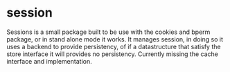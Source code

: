 # session

Sessions is a small package built to be use with the cookies and bperm package,
or in stand alone mode it works.
It manages session, in doing so it uses a backend to provide persistency, of if
a datastructure that satisfy the store interface it will provides no persistency.
Currently missing the cache interface and implementation.
